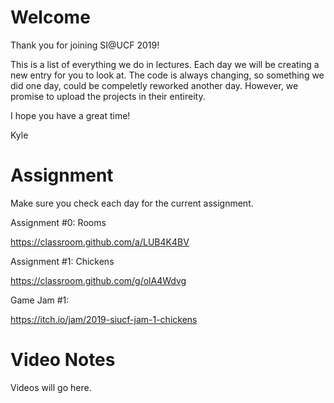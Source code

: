 # Welcome

Thank you for joining SI@UCF 2019!

This is a list of everything we do in lectures.  Each day we will be creating a new entry for you to look at.   The code is always changing, so something we did one day, could be compeletly reworked another day.   However, we promise to upload the projects in their entireity.

I hope you have a great time!

Kyle

# Assignment

Make sure you check each day for the current assignment.

Assignment #0: Rooms

https://classroom.github.com/a/LUB4K4BV

Assignment #1: Chickens

https://classroom.github.com/g/olA4Wdvg

Game Jam #1:

https://itch.io/jam/2019-siucf-jam-1-chickens

# Video Notes

Videos will go here. 
